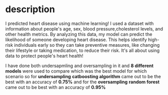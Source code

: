# description
I predicted heart disease using machine learning! I used a dataset with information about people's age, sex, blood pressure,cholesterol 
levels, and other health metrics. By analyzing this data, my model can predict the likelihood of someone developing heart disease. 
This helps identify high-risk individuals early so they can take preventive measures, like changing their lifestyle or taking 
medication, to reduce their risk. It's all about using data to protect people's heart health!

I have done both undersapmling and oversampling in it and **8 different models** were used to compare which was the best model for
which scenario so for **undersampling** **catboosting algorithm** came out to be the best with an accuracy of **0.75%** and for the **oversampling**
**random forest** came out to be best with an accuracy of **0.95%**
